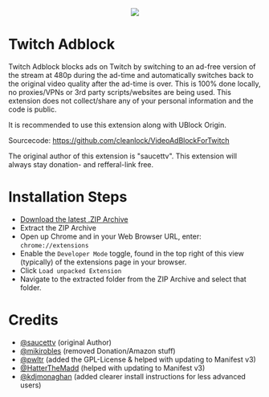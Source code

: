 <p align="center">
    <img src="https://user-images.githubusercontent.com/32986026/161113263-7da29b0f-64cd-4759-ab71-eaf20b023d73.png" alt"Banner">
</p>

# Twitch Adblock
Twitch Adblock blocks ads on Twitch by switching to an ad-free version of the stream at 480p during the ad-time and automatically switches back to the original video quality after the ad-time is over. This is 100% done locally, no proxies/VPNs or 3rd party scripts/websites are being used. This extension does not collect/share any of your personal information and the code is public. 

It is recommended to use this extension along with UBlock Origin.

Sourcecode: https://github.com/cleanlock/VideoAdBlockForTwitch

The original author of this extension is "saucettv". This extension will always stay donation- and refferal-link free.

# Installation Steps

- [Download the latest .ZIP Archive](https://github.com/cleanlock/VideoAdBlockForTwitch/archive/refs/heads/master.zip)
- Extract the ZIP Archive
- Open up Chrome and in your Web Browser URL, enter: `chrome://extensions`
- Enable the `Developer Mode` toggle, found in the top right of this view (typically) of the extensions page in your browser.
- Click `Load unpacked Extension`
- Navigate to the extracted folder from the ZIP Archive and select that folder.

# Credits
- [@saucettv](https://github.com/saucettv) (original Author)
- [@mikirobles](https://github.com/mikirobles) (removed Donation/Amazon stuff)
- [@pwltr](https://github.com/pwltr) (added the GPL-License & helped with updating to Manifest v3)
- [@HatterTheMadd](https://github.com/hatterthemadd) (helped with updating to Manifest v3)
- [@kdjmonaghan](https://github.com/kdjmonaghan) (added clearer install instructions for less advanced users)
